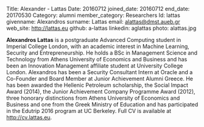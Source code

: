 Title: Alexander - Lattas
Date: 20160712
joined_date: 20160712
end_date: 20170530
Category: alumni
member_category: Researchers
Id: lattas
givenname: Alexandros
surname: Lattas
email: alattas@dmst.aueb.gr
web_site: http://lattas.eu
github: a-lattas
linkedin: aglattas
photo: alattas.jpg

**Alexandros Lattas** is a postgraduate Advanced Computing student in Imperial College London, with an academic interest in Machine Learning, Security and Entrepreneurship. He holds a BSc in Management Science and Technology from Athens University of Economics and Business and has been an Innovation Management affiliate student at University College London. Alexandros has been a Security Consultant Intern at Oracle and a Co-Founder and Board Member at Junior Achievement Alumni Greece. He has been awarded the Hellenic Petroleum scholarship, the Social Impact Award (2014), the Junior Achievement Company Programme Award (2012), three honorary distinctions from Athens University of Economics and Business and one from the Greek Ministry of Education and has participated in the Edutrip 2016 program at UC Berkeley. Full CV is available at http://cv.lattas.eu.
